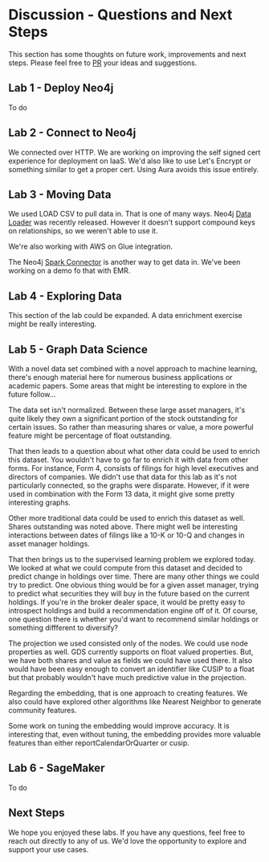 # Discussion - Questions and Next Steps
This section has some thoughts on future work, improvements and next steps.  Please feel free to [PR](https://github.com/neo4j-partners/hands-on-lab-neo4j-and-sagemaker/pulls) your ideas and suggestions.

## Lab 1 - Deploy Neo4j
To do

## Lab 2 - Connect to Neo4j
We connected over HTTP.  We are working on improving the self signed cert experience for deployment on IaaS.  We'd also like to use Let's Encrypt or something similar to get a proper cert.  Using Aura avoids this issue entirely.

## Lab 3 - Moving Data
We used LOAD CSV to pull data in.  That is one of many ways.  Neo4j [Data Loader](https://data-importer.neo4j.io/) was recently released.  However it doesn't support compound keys on relationships, so we weren't able to use it.

We're also working with AWS on Glue integration.  

The Neo4j [Spark Connector](https://neo4j.com/docs/spark/current/) is another way to get data in.  We've been working on a demo fo that with EMR.

## Lab 4 - Exploring Data
This section of the lab could be expanded.  A data enrichment exercise might be really interesting.

## Lab 5 - Graph Data Science
With a novel data set combined with a novel approach to machine learning, there's enough material here for numerous business applications or academic papers.  Some areas that might be interesting to explore in the future follow...

The data set isn't normalized.  Between these large asset managers, it's quite likely they own a significant portion of the stock outstanding for certain issues.  So rather than measuring shares or value, a more powerful feature might be percentage of float outstanding.

That then leads to a question about what other data could be used to enrich this dataset.  You wouldn't have to go far to enrich it with data from other forms.  For instance, Form 4, consists of filings for high level executives and directors of companies.  We didn't use that data for this lab as it's not particularly connected, so the graphs were disparate.  However, if it were used in combination with the Form 13 data, it might give some pretty interesting graphs.

Other more traditional data could be used to enrich this dataset as well.  Shares outstanding was noted above.  There might well be interesting interactions between dates of filings like a 10-K or 10-Q and changes in asset manager holdings.

That then brings us to the supervised learning problem we explored today.  We looked at what we could compute from this dataset and decided to predict change in holdings over time.  There are many other things we could try to predict.  One obvious thing would be for a given asset manager, trying to predict what securities they will buy in the future based on the current holdings.  If you're in the broker dealer space, it would be pretty easy to introspect holdings and build a recommendation engine off of it.  Of course, one question there is whether you'd want to recommend similar holdings or something diffferent to diversify?

The projection we used consisted only of the nodes.  We could use node properties as well.  GDS currently supports on float valued properties.  But, we have both shares and value as fields we could have used there.  It also would have been easy enough to convert an identifier like CUSIP to a float but that probably wouldn't have much predictive value in the projection.

Regarding the embedding, that is one approach to creating features.  We also could have explored other algorithms like Nearest Neighbor to generate community features.

Some work on tuning the embedding would improve accuracy.  It is interesting that, even without tuning, the embedding provides more valuable features than either reportCalendarOrQuarter or cusip.

## Lab 6 - SageMaker
To do

## Next Steps
We hope you enjoyed these labs.  If you have any questions, feel free to reach out directly to any of us.  We'd love the opportunity to explore and support your use cases.